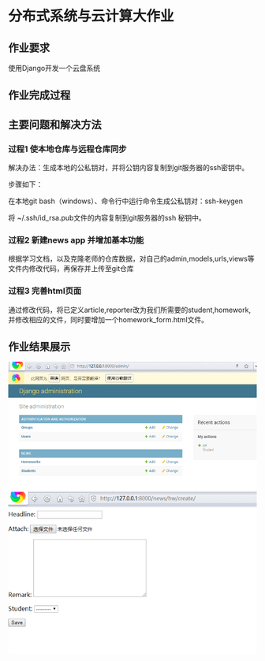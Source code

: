 # 分布式系统与云计算大作业

## 作业要求

使用Django开发一个云盘系统

## 作业完成过程

## 主要问题和解决方法

### 过程1 使本地仓库与远程仓库同步

解决办法：生成本地的公私钥对，并将公钥内容复制到git服务器的ssh密钥中。

步骤如下：

在本地git bash（windows）、命令行中运行命令生成公私钥对：ssh-keygen

将 ~/.ssh/id_rsa.pub文件的内容复制到git服务器的ssh 秘钥中。

### 过程2 新建news app 并增加基本功能

根据学习文档，以及克隆老师的仓库数据，对自己的admin,models,urls,views等文件内修改代码，再保存并上传至git仓库

### 过程3 完善html页面

通过修改代码，将已定义article,reporter改为我们所需要的student,homework,并修改相应的文件，同时要增加一个homework_form.html文件。

## 作业结果展示

![图片8](./assets/图片8.png)
![图片9](./assets/图片9.png)

